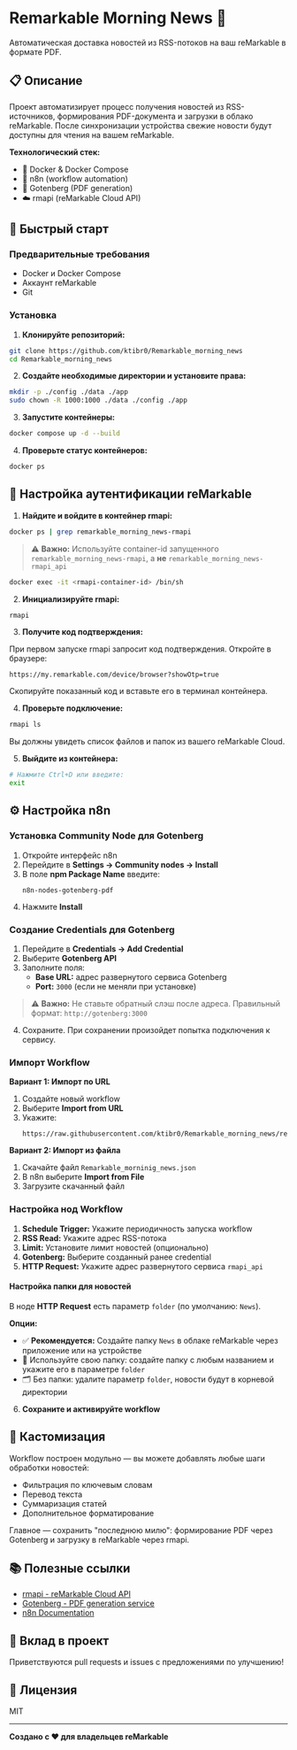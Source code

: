 # Remarkable Morning News 📰

Автоматическая доставка новостей из RSS-потоков на ваш reMarkable в формате PDF.

## 📋 Описание

Проект автоматизирует процесс получения новостей из RSS-источников, формирования PDF-документа и загрузки в облако reMarkable. После синхронизации устройства свежие новости будут доступны для чтения на вашем reMarkable.

**Технологический стек:**
- 🐳 Docker & Docker Compose
- 🔄 n8n (workflow automation)
- 📄 Gotenberg (PDF generation)
- ☁️ rmapi (reMarkable Cloud API)

## 🚀 Быстрый старт

### Предварительные требования

- Docker и Docker Compose
- Аккаунт reMarkable
- Git

### Установка

1. **Клонируйте репозиторий:**

```bash
git clone https://github.com/ktibr0/Remarkable_morning_news
cd Remarkable_morning_news
```

2. **Создайте необходимые директории и установите права:**

```bash
mkdir -p ./config ./data ./app
sudo chown -R 1000:1000 ./data ./config ./app
```

3. **Запустите контейнеры:**

```bash
docker compose up -d --build
```

4. **Проверьте статус контейнеров:**

```bash
docker ps
```

## 🔑 Настройка аутентификации reMarkable

1. **Найдите и войдите в контейнер rmapi:**

```bash
docker ps | grep remarkable_morning_news-rmapi
```

> ⚠️ **Важно:** Используйте container-id запущенного `remarkable_morning_news-rmapi`, а **не** `remarkable_morning_news-rmapi_api`

```bash
docker exec -it <rmapi-container-id> /bin/sh
```

2. **Инициализируйте rmapi:**

```bash
rmapi
```

3. **Получите код подтверждения:**

При первом запуске rmapi запросит код подтверждения. Откройте в браузере:

```
https://my.remarkable.com/device/browser?showOtp=true
```

Скопируйте показанный код и вставьте его в терминал контейнера.

4. **Проверьте подключение:**

```bash
rmapi ls
```

Вы должны увидеть список файлов и папок из вашего reMarkable Cloud.

5. **Выйдите из контейнера:**

```bash
# Нажмите Ctrl+D или введите:
exit
```

## ⚙️ Настройка n8n

### Установка Community Node для Gotenberg

1. Откройте интерфейс n8n
2. Перейдите в **Settings → Community nodes → Install**
3. В поле **npm Package Name** введите:
   ```
   n8n-nodes-gotenberg-pdf
   ```
4. Нажмите **Install**

### Создание Credentials для Gotenberg

1. Перейдите в **Credentials → Add Credential**
2. Выберите **Gotenberg API**
3. Заполните поля:
   - **Base URL:** адрес развернутого сервиса Gotenberg
   - **Port:** `3000` (если не меняли при установке)
   
> ⚠️ **Важно:** Не ставьте обратный слэш после адреса. Правильный формат: `http://gotenberg:3000`

4. Сохраните. При сохранении произойдет попытка подключения к сервису.

### Импорт Workflow

**Вариант 1: Импорт по URL**

1. Создайте новый workflow
2. Выберите **Import from URL**
3. Укажите:
   ```
   https://raw.githubusercontent.com/ktibr0/Remarkable_morning_news/refs/heads/main/Remarkable_morninig_news.json
   ```

**Вариант 2: Импорт из файла**

1. Скачайте файл `Remarkable_morninig_news.json`
2. В n8n выберите **Import from File**
3. Загрузите скачанный файл

### Настройка нод Workflow

1. **Schedule Trigger:** Укажите периодичность запуска workflow
2. **RSS Read:** Укажите адрес RSS-потока
3. **Limit:** Установите лимит новостей (опционально)
4. **Gotenberg:** Выберите созданный ранее credential
5. **HTTP Request:** Укажите адрес развернутого сервиса `rmapi_api`

#### Настройка папки для новостей

В ноде **HTTP Request** есть параметр `folder` (по умолчанию: `News`).

**Опции:**
- ✅ **Рекомендуется:** Создайте папку `News` в облаке reMarkable через приложение или на устройстве
- 📁 Используйте свою папку: создайте папку с любым названием и укажите его в параметре `folder`
- 🗂️ Без папки: удалите параметр `folder`, новости будут в корневой директории

6. **Сохраните и активируйте workflow**

## 🎨 Кастомизация

Workflow построен модульно — вы можете добавлять любые шаги обработки новостей:
- Фильтрация по ключевым словам
- Перевод текста
- Суммаризация статей
- Дополнительное форматирование

Главное — сохранить "последнюю милю": формирование PDF через Gotenberg и загрузку в reMarkable через rmapi.

## 📚 Полезные ссылки

- [rmapi - reMarkable Cloud API](https://github.com/ddvk/rmapi)
- [Gotenberg - PDF generation service](https://github.com/gotenberg/gotenberg)
- [n8n Documentation](https://docs.n8n.io/)

## 🤝 Вклад в проект

Приветствуются pull requests и issues с предложениями по улучшению!

## 📄 Лицензия

MIT

---

**Создано с ❤️ для владельцев reMarkable**